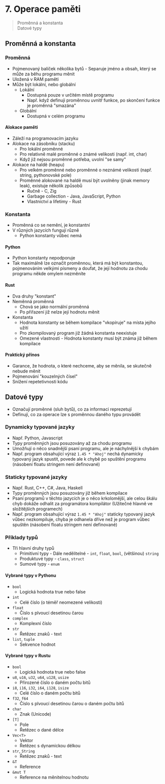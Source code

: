 # 7. Operace paměti

> Proměnná a konstanta \
> Datové typy

## Proměnná a konstanta

### Proměnná

- Pojmenovaný balíček několika bytů - Separuje jméno a obsah, který se může za běhu programu měnit
- Uložená v RAM paměti
- Může být lokální, nebo globální
  - Lokální
    - Dostupná pouze v určitém místě programu
    - Např. když definuji proměnnou uvnitř funkce, po skončení funkce je proměnná "smazána"
  - Globální
    - Dostupná v celém programu

#### Alokace paměti

- Záleží na programovacím jazyku
- Alokace na zásobníku (stacku)
  - Pro lokální proměnné
  - Pro relativně malé proměnné o známé velikosti (např. int, char)
  - Když již nejsou proměnné potřeba, uvolní "se samy"
- Alokace na haldě (heapu)
  - Pro velkém proměnné nebo proměnné o neznámé velikosti (např. string, pythonovské pole)
  - Proměnné alokované na haldě musí být uvolněny (jinak memory leak), existuje několik způsobů
    - Ručně - C, Zig
    - Garbage collection - Java, JavaScript, Python
    - Vlastnictví a lifetimy - Rust

### Konstanta

- Proměnná co se nemění, je konstantní
- V různých jazycích fungují různě
  - Python konstanty vůbec nemá

#### Python

- Python konstanty nepodporuje
- Tak maximálně lze označit proměnnou, která má být konstantou, pojmenováním velkými písmeny a doufat, že její hodnotu za chodu programu někde omylem nezměníte

#### Rust

- Dva druhy "konstant"
- Neměnná proměnná
  - Chová se jako normální proměnná
  - Po přiřazení již nelze její hodnotu měnit
- Konstanta
  - Hodnota konstanty se během kompilace "vkopíruje" na místa jejího užití
  - Pro zkompilovaný program již žádná konstanta neexistuje
  - Omezené vlastnosti - Hodnota konstanty musí být známa již během kompilace

#### Praktický přínos

- Garance, že hodnota, o které nechceme, aby se měnila, se skutečně nebude měnit
- Pojmenování "kouzelných čísel"
- Snížení repetetivnosti kódu

## Datové typy

- Označují proměnné (sluh bytů), co za informaci reprezetují
- Definují, co za operace lze s proměnnou daného typu provádět

### Dynamicky typované jazyky

- Např. Python, Javascript
- Typy proměnných jsou posuzovány až za chodu programu
- Umožňují o něco snadnější psaní programu, ale je náchylnější k chybám
- Např. program obsahující výraz `1.45 * "Ahoj"` nechá dynamicky typovaný jazyk spustit, povede ale k chybě po spuštění programu (násobení floatu stringem není definované)

### Staticky typované jazyky

- Např. Rust, C++, C#, Java, Haskell
- Typy proměnných jsou posuzovány již během kompilace
- Psaní programů v těchto jazycích je o něco krkolomější, ale celou škálu chyb dokáže odhalit za programátora kompilátor (Užitečné hlavně ve složitějších programech)
- Např. program obsahující výraz `1.45 * "Ahoj"` staticky typovaný jazyk vůbec nezkompiluje, chyba je odhanela dříve než je program vůbec spuštěn (násobení floatu stringem není definované)

### Příklady typů

- Tři hlavní druhy typů
  - Primitivní typy - Dále nedělitelné - `int`, `float`, `bool`, (většinou) `string`
  - Produktuvé typy - `class`, `struct`
  - Sumové typy - `enum`

#### Vybrané typy v Pythonu

- `bool`
  - Logická hodnota true nebo false
- `int`
  - Celé číslo (o téměř neomezené velikosti)
- `float`
  - Číslo s plvoucí desetinou čarou
- `complex`
  - Komplexní číslo
- `str`
  - Řetězec znaků - text
- `list`, `tuple`
  - Sekvence hodnot

#### Vybrané typy v Rustu

- `bool`
  - Logická hodnota true nebo false
- `u8`, `u16`, `u32`, `u64`, `u128`, `usize`
  - Přirozené číslo o daném počtu bitů
- `i8`, `i16`, `i32`, `i64`, `i128`, `isize`
  - Celé číslo o daném počtu bitů
- `f32`, `f64`
  - Číslo s plvoucí desetinou čarou o daném počtu bitů
- `char`
  - Znak (Unicode)
- `[T]`
  - Pole
  - Řetězec o dané délce
- `Vec<T>`
  - Vektor
  - Řetězec s dynamickou délkou
- `str`, `String`
  - Řetězec znaků - text
- `&T`
  - Reference
- `&mut T`
  - Reference na měnitelnou hodnotu
